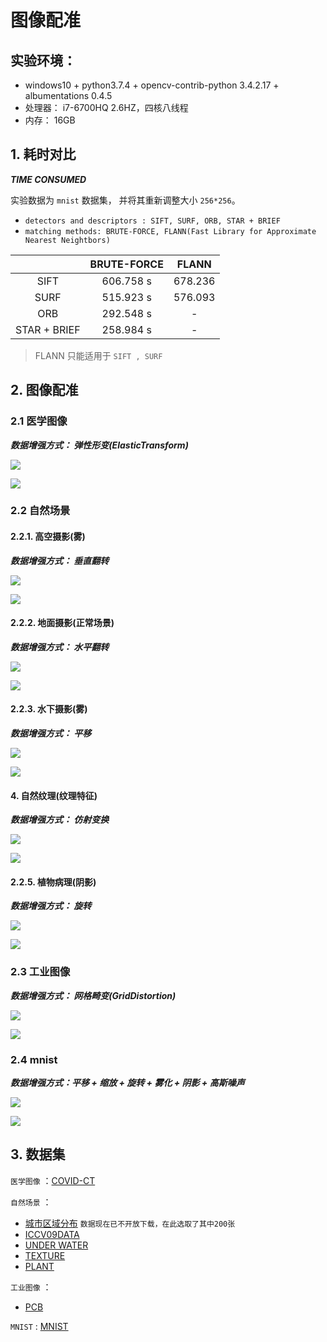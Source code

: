 # 图像配准

## 实验环境： 

- windows10 + python3.7.4 + opencv-contrib-python 3.4.2.17 + albumentations 0.4.5
- 处理器： i7-6700HQ 2.6HZ，四核八线程
- 内存： 16GB

## 1. 耗时对比

***TIME CONSUMED***

实验数据为 `mnist` 数据集， 并将其重新调整大小 `256*256`。

- `detectors and descriptors : SIFT, SURF, ORB, STAR + BRIEF`
- `matching methods: BRUTE-FORCE, FLANN(Fast Library for Approximate Nearest Neightbors)`

|              | BRUTE-FORCE |  FLANN  |
| :----------: | :---------: | :-----: |
|     SIFT     |  606.758 s  | 678.236 |
|     SURF     |  515.923 s  | 576.093 |
|     ORB      |  292.548 s  |    -    |
| STAR + BRIEF |  258.984 s  |    -    |

> FLANN 只能适用于 `SIFT , SURF`

## 2. 图像配准

### 2.1 医学图像

***数据增强方式： 弹性形变(ElasticTransform)***

![](./pics/ct_1.png)

![](./pics/ct_2.png)

### 2.2 自然场景

#### 2.2.1. 高空摄影(雾)

***数据增强方式： 垂直翻转***

![](./pics/heaven_1.png)

![](./pics/heaven_2.png)

#### 2.2.2. 地面摄影(正常场景)

***数据增强方式： 水平翻转***

![](./pics/ground_1.png)

![](./pics/ground_2.png)

#### 2.2.3. 水下摄影(雾)

***数据增强方式： 平移***

![](./pics/unwater_1.png)

![](./pics/unwater_2.png)

#### 4. 自然纹理(纹理特征)

***数据增强方式： 仿射变换***

![](./pics/texture.png)

![](./pics/texture_2.png)

#### 2.2.5. 植物病理(阴影)

***数据增强方式： 旋转***

![](./pics/plant_1.png)

![](./pics/plant_2.png)

### 2.3 工业图像

***数据增强方式： 网格畸变(GridDistortion)***

![](./pics/pcb_1.png)

![](./pics/pcb_2.png)

### 2.4 mnist

***数据增强方式：平移 + 缩放 + 旋转 + 雾化 + 阴影 + 高斯噪声***

![](./pics/mnist_1.png)

![](./pics/mnist_2.png)

## 3. 数据集

`医学图像` ：[COVID-CT](https://github.com/mmmmmmiracle/COVID-CT/tree/master/Images-processed)

`自然场景` ：

- [城市区域分布](./data/city_area.zip) `数据现在已不开放下载，在此选取了其中200张`
- [ICCV09DATA](./data/iccv09Data.tar.gz)
- [UNDER WATER](https://www.kesci.com/u/7a6126)
- [TEXTURE](https://www.kesci.com/home/dataset/5e903545e7ec38002d015fbb/files)
- [PLANT](https://www.kesci.com/home/dataset/5e870dc995b029002ca84507/files)

`工业图像` ：

- [PCB](https://www.dropbox.com/s/32kolsaa45z2mpj/PCB_DATASET.zip?dl=0)

`MNIST`    : [MNIST](https://www.kesci.com/home/dataset/58a7c84c803d1a0d2e26441a/files)

